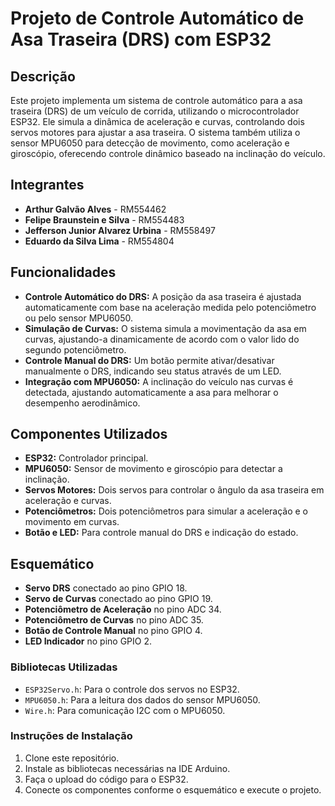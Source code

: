 # Projeto de Controle Automático de Asa Traseira (DRS) com ESP32

## Descrição

Este projeto implementa um sistema de controle automático para a asa traseira (DRS) de um veículo de corrida, utilizando o microcontrolador ESP32. Ele simula a dinâmica de aceleração e curvas, controlando dois servos motores para ajustar a asa traseira. O sistema também utiliza o sensor MPU6050 para detecção de movimento, como aceleração e giroscópio, oferecendo controle dinâmico baseado na inclinação do veículo.

## Integrantes

- **Arthur Galvão Alves** - RM554462
- **Felipe Braunstein e Silva** - RM554483
- **Jefferson Junior Alvarez Urbina** - RM558497
- **Eduardo da Silva Lima** - RM554804

## Funcionalidades

- **Controle Automático do DRS:** A posição da asa traseira é ajustada automaticamente com base na aceleração medida pelo potenciômetro ou pelo sensor MPU6050.
- **Simulação de Curvas:** O sistema simula a movimentação da asa em curvas, ajustando-a dinamicamente de acordo com o valor lido do segundo potenciômetro.
- **Controle Manual do DRS:** Um botão permite ativar/desativar manualmente o DRS, indicando seu status através de um LED.
- **Integração com MPU6050:** A inclinação do veículo nas curvas é detectada, ajustando automaticamente a asa para melhorar o desempenho aerodinâmico.

## Componentes Utilizados

- **ESP32:** Controlador principal.
- **MPU6050:** Sensor de movimento e giroscópio para detectar a inclinação.
- **Servos Motores:** Dois servos para controlar o ângulo da asa traseira em aceleração e curvas.
- **Potenciômetros:** Dois potenciômetros para simular a aceleração e o movimento em curvas.
- **Botão e LED:** Para controle manual do DRS e indicação do estado.

## Esquemático

- **Servo DRS** conectado ao pino GPIO 18.
- **Servo de Curvas** conectado ao pino GPIO 19.
- **Potenciômetro de Aceleração** no pino ADC 34.
- **Potenciômetro de Curvas** no pino ADC 35.
- **Botão de Controle Manual** no pino GPIO 4.
- **LED Indicador** no pino GPIO 2.

### Bibliotecas Utilizadas

- `ESP32Servo.h`: Para o controle dos servos no ESP32.
- `MPU6050.h`: Para a leitura dos dados do sensor MPU6050.
- `Wire.h`: Para comunicação I2C com o MPU6050.

### Instruções de Instalação

1. Clone este repositório.
2. Instale as bibliotecas necessárias na IDE Arduino.
3. Faça o upload do código para o ESP32.
4. Conecte os componentes conforme o esquemático e execute o projeto.

